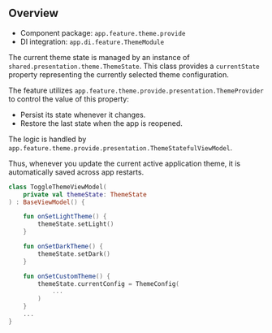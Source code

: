 ## Overview

- Component package: `app.feature.theme.provide`
- DI integration: `app.di.feature.ThemeModule`

The current theme state is managed by an instance of `shared.presentation.theme.ThemeState`. This class provides a `currentState` property representing the currently selected theme configuration.

The feature utilizes `app.feature.theme.provide.presentation.ThemeProvider` to control the value of this property:
- Persist its state whenever it changes.
- Restore the last state when the app is reopened.

The logic is handled by `app.feature.theme.provide.presentation.ThemeStatefulViewModel`.

Thus, whenever you update the current active application theme, it is automatically saved across app restarts.

```kotlin
class ToggleThemeViewModel(
    private val themeState: ThemeState
) : BaseViewModel() {

    fun onSetLightTheme() {
        themeState.setLight()
    }

    fun onSetDarkTheme() {
        themeState.setDark()
    }

    fun onSetCustomTheme() {
        themeState.currentConfig = ThemeConfig(
            ...
        )
    }
    ...
}
```